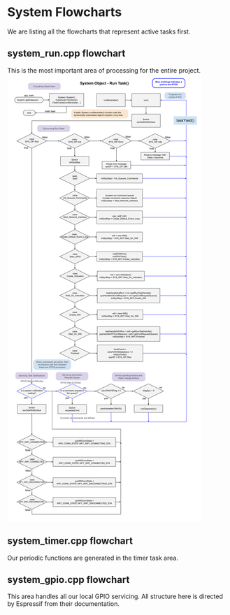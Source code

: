 # System Flowcharts
We are listing all the flowcharts that represent active tasks first.  

## system_run.cpp flowchart
This is the most important area of processing for the entire project.
![System Flowcharts](./drawings/system_flowcharts_run.svg)

## system_timer.cpp flowchart
Our periodic functions are generated in the timer task area.

## system_gpio.cpp flowchart
This area handles all our local GPIO servicing.  All structure here is directed by Espressif from their documentation.